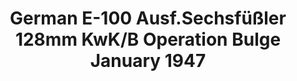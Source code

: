 ---
layout: product
title: "German E-100 Ausf.Sechsfüßler 128mm KwK/B Operation Bulge January 1947"
price: "4500" 
desc: "Maketa"
img_path: "/assets/img/UA72181.webp"
brand: "N/A"
available: false
special_offer: false
new: false
soon: false
cat: "010000"
subcat: "013300"
subsubcat: "0N/A"
sifra: "UA72181"
popular: false
spec: false
---